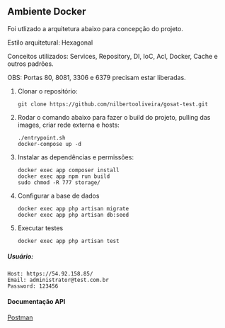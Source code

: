 ## Ambiente Docker

Foi utlizado a arquitetura abaixo para concepção do projeto.


Estilo arquitetural: Hexagonal

Conceitos utilizados: Services, Repository, DI, IoC, Acl, Docker, Cache e outros padrões.

OBS: Portas 80, 8081, 3306 e 6379 precisam estar liberadas.

1. Clonar o repositório:
     ```
    git clone https://github.com/nilbertooliveira/gosat-test.git
     ```

2. Rodar o comando abaixo para fazer o build do projeto, pulling das images, criar rede externa e hosts:
   ```
   ./entrypoint.sh 
   docker-compose up -d
   ```
3. Instalar as dependências e permissões:
    ```
    docker exec app composer install
    docker exec app npm run build
    sudo chmod -R 777 storage/
    ```

4. Configurar a base de dados
    ```
    docker exec app php artisan migrate
    docker exec app php artisan db:seed
    ```
5. Executar testes
    ```
    docker exec app php artisan test
    ```

##### Usuário:
```
Host: https://54.92.158.85/
Email: administrator@test.com.br
Password: 123456
```

#### Documentação API
[Postman](https://documenter.getpostman.com/view/10569259/2sA3e5c7Lv)
